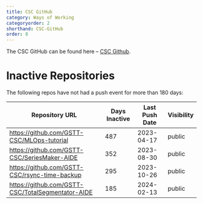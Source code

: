 ```yaml
---
title: CSC GitHub
category: Ways of Working
categoryorder: 2
shorthand: CSC-GitHub
order: 8
---
```


The CSC GitHub can be found here – <a href="https://github.com/GSTT-CSC/">CSC Github</a>.

# Inactive Repositories

The following repos have not had a push event for more than 180 days:

| Repository URL | Days Inactive | Last Push Date | Visibility |
| --- | --- | --- | --- |
| https://github.com/GSTT-CSC/MLOps-tutorial | 487 | 2023-04-17 | public |
| https://github.com/GSTT-CSC/SeriesMaker-AIDE | 352 | 2023-08-30 | public |
| https://github.com/GSTT-CSC/rsync-time-backup | 295 | 2023-10-26 | public |
| https://github.com/GSTT-CSC/TotalSegmentator-AIDE | 185 | 2024-02-13 | public |
